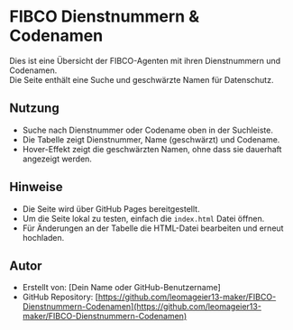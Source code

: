 # FIBCO Dienstnummern & Codenamen

Dies ist eine Übersicht der FIBCO-Agenten mit ihren Dienstnummern und Codenamen.  
Die Seite enthält eine Suche und geschwärzte Namen für Datenschutz.

## Nutzung

- Suche nach Dienstnummer oder Codename oben in der Suchleiste.
- Die Tabelle zeigt Dienstnummer, Name (geschwärzt) und Codename.
- Hover-Effekt zeigt die geschwärzten Namen, ohne dass sie dauerhaft angezeigt werden.

## Hinweise

- Die Seite wird über GitHub Pages bereitgestellt.
- Um die Seite lokal zu testen, einfach die `index.html` Datei öffnen.
- Für Änderungen an der Tabelle die HTML-Datei bearbeiten und erneut hochladen.

## Autor

- Erstellt von: [Dein Name oder GitHub-Benutzername]
- GitHub Repository: [https://github.com/leomageier13-maker/FIBCO-Dienstnummern-Codenamen](https://github.com/leomageier13-maker/FIBCO-Dienstnummern-Codenamen)
